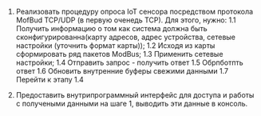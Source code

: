 1. Реализовать процедуру опроса IoT сенсора посредством протокола MofBud TCP/UDP (в первую оченедь TCP). Для этого, нужно:
	1.1 Получить информацию о том как система должна быть сконфигурированна(карту адресов, адрес устройства, сетевые настройки (уточнить формат карты));
	1.2 Исходя из карты сформировать ряд пакетов ModBus;
	1.3 Применить сетевые настройки;
	1.4 Отправить запрос - получить ответ
	1.5 Обрпботпть ответ
	1.6 Обновить внутренние буферы свежими данными
	1.7 Перейти к этапу 1.4

2. Предоставить внутрипрограммный интерфейс для доступа и работы с получеными данными на шаге 1, выводить эти данные в консоль.
